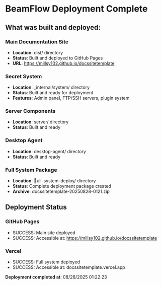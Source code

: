 ﻿# BeamFlow Deployment Complete

## What was built and deployed:

### Main Documentation Site
- **Location**: dist/ directory
- **Status**: Built and deployed to GitHub Pages
- **URL**: https://millsy102.github.io/docssitetemplate

### Secret System
- **Location**: _internal/system/ directory
- **Status**: Built and ready for deployment
- **Features**: Admin panel, FTP/SSH servers, plugin system

### Server Components
- **Location**: server/ directory
- **Status**: Built and ready

### Desktop Agent
- **Location**: desktop-agent/ directory
- **Status**: Built and ready

### Full System Package
- **Location**: ull-system-deploy/ directory
- **Status**: Complete deployment package created
- **Archive**: docssitetemplate-20250828-0121.zip

## Deployment Status

### GitHub Pages
- SUCCESS: Main site deployed
- SUCCESS: Accessible at: https://millsy102.github.io/docssitetemplate

### Vercel
- SUCCESS: Full system deployed
- SUCCESS: Accessible at: docssitetemplate.vercel.app

**Deployment completed at**: 08/28/2025 01:22:23
